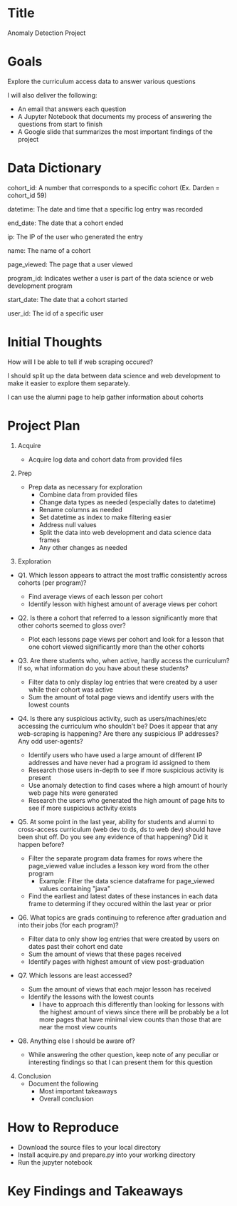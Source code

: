 # Title

Anomaly Detection Project

# Goals

Explore the curriculum access data to answer various questions

I will also deliver the following:
- An email that answers each question
- A Jupyter Notebook that documents my process of answering the questions from start to finish
- A Google slide that summarizes the most important findings of the project

# Data Dictionary

cohort_id: A number that corresponds to a specific cohort (Ex. Darden = cohort_id 59)

datetime: The date and time that a specific log entry was recorded

end_date: The date that a cohort ended

ip: The IP of the user who generated the entry

name: The name of a cohort

page_viewed: The page that a user viewed 

program_id: Indicates wether a user is part of the data science or web development program

start_date: The date that a cohort started

user_id: The id of a specific user

# Initial Thoughts

How will I be able to tell if web scraping occured?

I should split up the data between data science and web development to make it easier to explore them separately.

I can use the alumni page to help gather information about cohorts

# Project Plan

1. Acquire
    - Acquire log data and cohort data from provided files

2. Prep
    - Prep data as necessary for exploration
        - Combine data from provided files
        - Change data types as needed (especially dates to datetime)
        - Rename columns as needed
        - Set datetime as index to make filtering easier
        - Address null values
        - Split the data into web development and data science data frames
        - Any other changes as needed

3. Exploration
- Q1. Which lesson appears to attract the most traffic consistently across cohorts (per program)?
    - Find average views of each lesson per cohort
    - Identify lesson with highest amount of average views per cohort

- Q2. Is there a cohort that referred to a lesson significantly more that other cohorts seemed to gloss over?
    - Plot each lessons page views per cohort and look for a lesson that one cohort viewed significantly more than the other cohorts

- Q3. Are there students who, when active, hardly access the curriculum? If so, what information do you have about these students? 
    - Filter data to only display log entries that were created by a user while their cohort was active
    - Sum the amount of total page views and identify users with the lowest counts

- Q4. Is there any suspicious activity, such as users/machines/etc accessing the curriculum who shouldn’t be? Does it appear that any web-scraping is happening? Are there any suspicious IP addresses? Any odd user-agents? 
    - Identify users who have used a large amount of different IP addresses and have never had a program id assigned to them
    - Research those users in-depth to see if more suspicious activity is present
    - Use anomaly detection to find cases where a high amount of hourly web page hits were generated
    - Research the users who generated the high amount of page hits to see if more suspicious activity exists

- Q5. At some point in the last year, ability for students and alumni to cross-access curriculum (web dev to ds, ds to web dev) should have been shut off. Do you see any evidence of that happening? Did it happen before? 
    - Filter the separate program data frames for rows where the page_viewed value includes a lesson key word from the other program
        - Example: Filter the data science dataframe for page_viewed values containing "java"
    - Find the earliest and latest dates of these instances in each data frame to determing if they occured within the last year or prior

- Q6. What topics are grads continuing to reference after graduation and into their jobs (for each program)? 
    - Filter data to only show log entries that were created by users on dates past their cohort end date
    - Sum the amount of views that these pages received 
    - Identify pages with highest amount of view post-graduation

- Q7. Which lessons are least accessed? 
    - Sum the amount of views that each major lesson has received
    - Identify the lessons with the lowest counts
        - I have to approach this differently than looking for lessons with the highest amount of views since there will be probably
        be a lot more pages that have minimal view counts than those that are near the most view counts

- Q8. Anything else I should be aware of? 
    - While answering the other question, keep note of any peculiar or interesting findings so that I can present them for this question

4. Conclusion
    - Document the following
        - Most important takeaways
        - Overall conclusion

# How to Reproduce

- Download the source files to your local directory 
- Install acquire.py and prepare.py into your working directory
- Run the jupyter notebook

# Key Findings and Takeaways